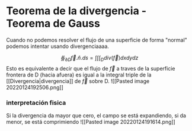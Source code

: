 # Teorema de la divergencia - Teorema de Gauss

Cuando no podemos resolver el flujo de una superficie de forma "normal" podemos intentar usando divergenciaaaa.

$$ ∯_{\partial D}\vec f . \hat n . ds = \int \int \int_D div(\vec f) dxdydz $$
Esto es equivalente a decir que el flujo de $\vec f$ a traves de la superficie frontera de D (hacia afuera) es igual a la integral triple de la [[Divergencia|divergencia]] de $\vec f$ sobre D.
![[Pasted image 20220124192506.png]]
### interpretación fisica
Si la divergencia da mayor que cero, el campo se está expandiendo, si da menor, se está comprimiendo
![[Pasted image 20220124191614.png]]